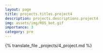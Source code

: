 ```yaml
---
layout: page
title: projects.titles.project4
description: projects.descriptions.project4
img: assets/img/ROS_bot.gif
importance: 3
category: pre
---
```


{% translate_file _projects/4_project.md %}
